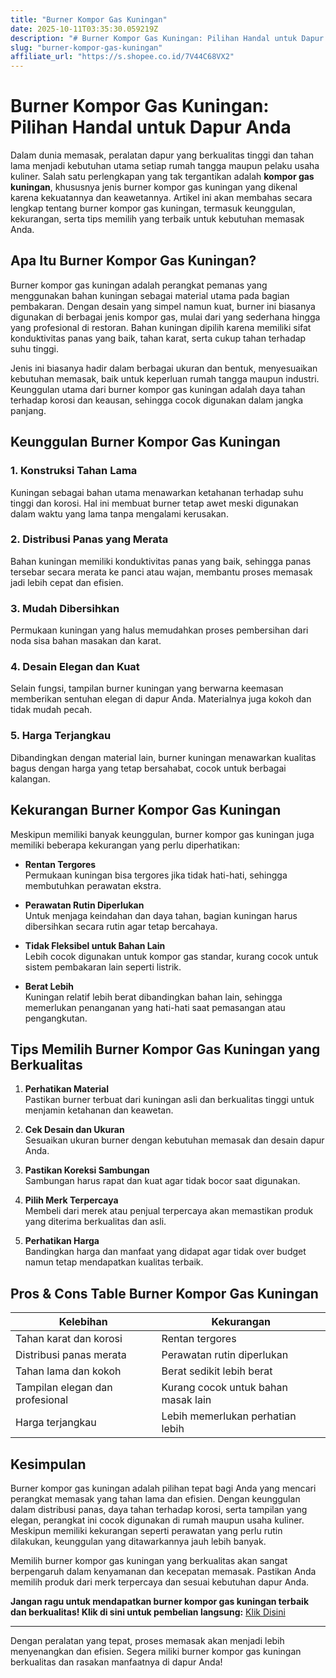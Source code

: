 ```yaml
---
title: "Burner Kompor Gas Kuningan"
date: 2025-10-11T03:35:30.059219Z
description: "# Burner Kompor Gas Kuningan: Pilihan Handal untuk Dapur Anda..."
slug: "burner-kompor-gas-kuningan"
affiliate_url: "https://s.shopee.co.id/7V44C68VX2"
---
```

# Burner Kompor Gas Kuningan: Pilihan Handal untuk Dapur Anda

Dalam dunia memasak, peralatan dapur yang berkualitas tinggi dan tahan lama menjadi kebutuhan utama setiap rumah tangga maupun pelaku usaha kuliner. Salah satu perlengkapan yang tak tergantikan adalah **kompor gas kuningan**, khususnya jenis burner kompor gas kuningan yang dikenal karena kekuatannya dan keawetannya. Artikel ini akan membahas secara lengkap tentang burner kompor gas kuningan, termasuk keunggulan, kekurangan, serta tips memilih yang terbaik untuk kebutuhan memasak Anda.

## Apa Itu Burner Kompor Gas Kuningan?

Burner kompor gas kuningan adalah perangkat pemanas yang menggunakan bahan kuningan sebagai material utama pada bagian pembakaran. Dengan desain yang simpel namun kuat, burner ini biasanya digunakan di berbagai jenis kompor gas, mulai dari yang sederhana hingga yang profesional di restoran. Bahan kuningan dipilih karena memiliki sifat konduktivitas panas yang baik, tahan karat, serta cukup tahan terhadap suhu tinggi.

Jenis ini biasanya hadir dalam berbagai ukuran dan bentuk, menyesuaikan kebutuhan memasak, baik untuk keperluan rumah tangga maupun industri. Keunggulan utama dari burner kompor gas kuningan adalah daya tahan terhadap korosi dan keausan, sehingga cocok digunakan dalam jangka panjang.

## Keunggulan Burner Kompor Gas Kuningan

### 1. **Konstruksi Tahan Lama**
Kuningan sebagai bahan utama menawarkan ketahanan terhadap suhu tinggi dan korosi. Hal ini membuat burner tetap awet meski digunakan dalam waktu yang lama tanpa mengalami kerusakan.

### 2. **Distribusi Panas yang Merata**
Bahan kuningan memiliki konduktivitas panas yang baik, sehingga panas tersebar secara merata ke panci atau wajan, membantu proses memasak jadi lebih cepat dan efisien.

### 3. **Mudah Dibersihkan**
Permukaan kuningan yang halus memudahkan proses pembersihan dari noda sisa bahan masakan dan karat.

### 4. **Desain Elegan dan Kuat**
Selain fungsi, tampilan burner kuningan yang berwarna keemasan memberikan sentuhan elegan di dapur Anda. Materialnya juga kokoh dan tidak mudah pecah.

### 5. **Harga Terjangkau**
Dibandingkan dengan material lain, burner kuningan menawarkan kualitas bagus dengan harga yang tetap bersahabat, cocok untuk berbagai kalangan.

## Kekurangan Burner Kompor Gas Kuningan

Meskipun memiliki banyak keunggulan, burner kompor gas kuningan juga memiliki beberapa kekurangan yang perlu diperhatikan:

- **Rentan Tergores**  
  Permukaan kuningan bisa tergores jika tidak hati-hati, sehingga membutuhkan perawatan ekstra.

- **Perawatan Rutin Diperlukan**  
  Untuk menjaga keindahan dan daya tahan, bagian kuningan harus dibersihkan secara rutin agar tetap bercahaya.

- **Tidak Fleksibel untuk Bahan Lain**  
  Lebih cocok digunakan untuk kompor gas standar, kurang cocok untuk sistem pembakaran lain seperti listrik.

- **Berat Lebih**  
  Kuningan relatif lebih berat dibandingkan bahan lain, sehingga memerlukan penanganan yang hati-hati saat pemasangan atau pengangkutan.

## Tips Memilih Burner Kompor Gas Kuningan yang Berkualitas

1. **Perhatikan Material**  
   Pastikan burner terbuat dari kuningan asli dan berkualitas tinggi untuk menjamin ketahanan dan keawetan.

2. **Cek Desain dan Ukuran**  
   Sesuaikan ukuran burner dengan kebutuhan memasak dan desain dapur Anda.

3. **Pastikan Koreksi Sambungan**  
   Sambungan harus rapat dan kuat agar tidak bocor saat digunakan.

4. **Pilih Merk Terpercaya**  
   Membeli dari merek atau penjual terpercaya akan memastikan produk yang diterima berkualitas dan asli.

5. **Perhatikan Harga**  
   Bandingkan harga dan manfaat yang didapat agar tidak over budget namun tetap mendapatkan kualitas terbaik.

## Pros & Cons Table Burner Kompor Gas Kuningan

| Kelebihan                                        | Kekurangan                              |
|---------------------------------------------------|----------------------------------------|
| Tahan karat dan korosi                           | Rentan tergores                        |
| Distribusi panas merata                          | Perawatan rutin diperlukan            |
| Tahan lama dan kokoh                            | Berat sedikit lebih berat             |
| Tampilan elegan dan profesional                | Kurang cocok untuk bahan masak lain     |
| Harga terjangkau                                | Lebih memerlukan perhatian lebih     |

## Kesimpulan

Burner kompor gas kuningan adalah pilihan tepat bagi Anda yang mencari perangkat memasak yang tahan lama dan efisien. Dengan keunggulan dalam distribusi panas, daya tahan terhadap korosi, serta tampilan yang elegan, perangkat ini cocok digunakan di rumah maupun usaha kuliner. Meskipun memiliki kekurangan seperti perawatan yang perlu rutin dilakukan, keunggulan yang ditawarkannya jauh lebih banyak.

Memilih burner kompor gas kuningan yang berkualitas akan sangat berpengaruh dalam kenyamanan dan kecepatan memasak. Pastikan Anda memilih produk dari merk terpercaya dan sesuai kebutuhan dapur Anda.

**Jangan ragu untuk mendapatkan burner kompor gas kuningan terbaik dan berkualitas! Klik di sini untuk pembelian langsung:** [Klik Disini](https://s.shopee.co.id/7V44C68VX2)

---

Dengan peralatan yang tepat, proses memasak akan menjadi lebih menyenangkan dan efisien. Segera miliki burner kompor gas kuningan berkualitas dan rasakan manfaatnya di dapur Anda!